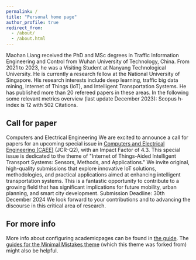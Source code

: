 ```yaml
---
permalink: /
title: "Personal home page"
author_profile: true
redirect_from: 
  - /about/
  - /about.html
---
```


Maohan Liang received the PhD and MSc degrees in Traffic Information Engineering and Control from Wuhan University of Technology, China. From 2021 to 2023, he was a Visiting Student at Nanyang Technological University. He is currently a research fellow at the National University of Singapore. His research interests include deep learning, traffic big data mining, Internet of Things (IoT), and Intelligent Transportation Systems. He has published more than 20 refereed papers in these areas. In the following some relevant metrics overview (last update December 2023): Scopus h-index is 12 with 502 Citations.


Call for paper
------
Computers and Electrical Engineering We are excited to announce a call for papers for an upcoming special issue in [Computers and Electrical Engineering (CAEE)](https://www.sciencedirect.com/journal/computers-and-electrical-engineering/about/call-for-papers) (JCR-Q2), with an Impact Factor of 4.3. This special issue is dedicated to the theme of "Internet of Things-Aided Intelligent Transport Systems: Sensors, Methods, and Applications." We invite original, high-quality submissions that explore innovative IoT solutions, methodologies, and practical applications aimed at enhancing intelligent transportation systems. This is a fantastic opportunity to contribute to a growing field that has significant implications for future mobility, urban planning, and smart city development. Submission Deadline: 30th December 2024 We look forward to your contributions and to advancing the discourse in this critical area of research.

For more info
------
More info about configuring academicpages can be found in [the guide](https://academicpages.github.io/markdown/). The [guides for the Minimal Mistakes theme](https://mmistakes.github.io/minimal-mistakes/docs/configuration/) (which this theme was forked from) might also be helpful.
